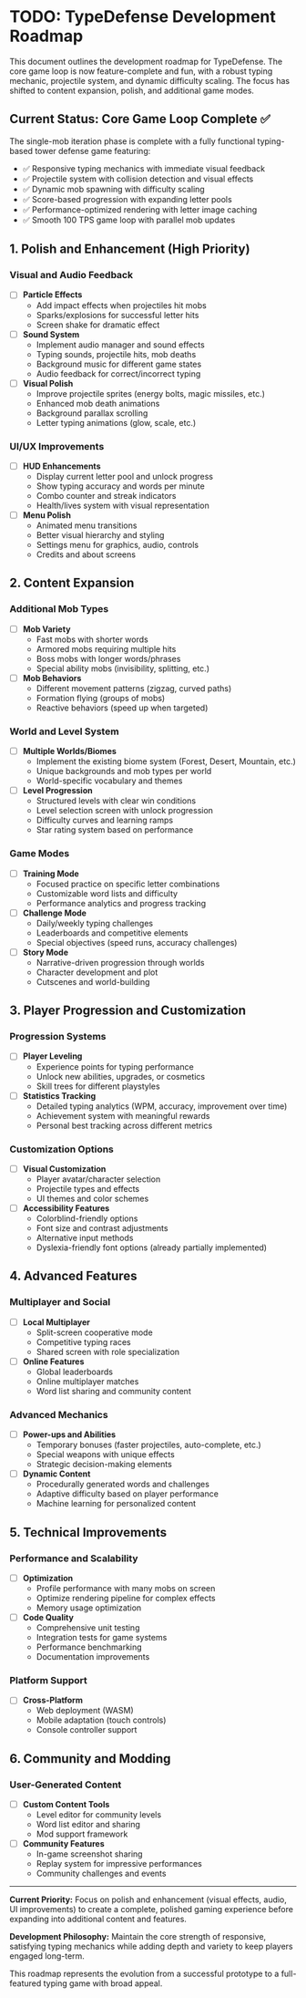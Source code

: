 # TODO: TypeDefense Development Roadmap

This document outlines the development roadmap for TypeDefense. The core game loop is now feature-complete and fun, with a robust typing mechanic, projectile system, and dynamic difficulty scaling. The focus has shifted to content expansion, polish, and additional game modes.

## Current Status: Core Game Loop Complete ✅

The single-mob iteration phase is complete with a fully functional typing-based tower defense game featuring:
- ✅ Responsive typing mechanics with immediate visual feedback
- ✅ Projectile system with collision detection and visual effects  
- ✅ Dynamic mob spawning with difficulty scaling
- ✅ Score-based progression with expanding letter pools
- ✅ Performance-optimized rendering with letter image caching
- ✅ Smooth 100 TPS game loop with parallel mob updates

## 1. Polish and Enhancement (High Priority)

### Visual and Audio Feedback
- [ ] **Particle Effects**
    - Add impact effects when projectiles hit mobs
    - Sparks/explosions for successful letter hits
    - Screen shake for dramatic effect
- [ ] **Sound System**
    - Implement audio manager and sound effects
    - Typing sounds, projectile hits, mob deaths
    - Background music for different game states
    - Audio feedback for correct/incorrect typing
- [ ] **Visual Polish**
    - Improve projectile sprites (energy bolts, magic missiles, etc.)
    - Enhanced mob death animations
    - Background parallax scrolling
    - Letter typing animations (glow, scale, etc.)

### UI/UX Improvements
- [ ] **HUD Enhancements**
    - Display current letter pool and unlock progress
    - Show typing accuracy and words per minute
    - Combo counter and streak indicators
    - Health/lives system with visual representation
- [ ] **Menu Polish**
    - Animated menu transitions
    - Better visual hierarchy and styling
    - Settings menu for graphics, audio, controls
    - Credits and about screens

## 2. Content Expansion

### Additional Mob Types
- [ ] **Mob Variety**
    - Fast mobs with shorter words
    - Armored mobs requiring multiple hits
    - Boss mobs with longer words/phrases
    - Special ability mobs (invisibility, splitting, etc.)
- [ ] **Mob Behaviors**
    - Different movement patterns (zigzag, curved paths)
    - Formation flying (groups of mobs)
    - Reactive behaviors (speed up when targeted)

### World and Level System
- [ ] **Multiple Worlds/Biomes**
    - Implement the existing biome system (Forest, Desert, Mountain, etc.)
    - Unique backgrounds and mob types per world
    - World-specific vocabulary and themes
- [ ] **Level Progression**
    - Structured levels with clear win conditions
    - Level selection screen with unlock progression
    - Difficulty curves and learning ramps
    - Star rating system based on performance

### Game Modes
- [ ] **Training Mode**
    - Focused practice on specific letter combinations
    - Customizable word lists and difficulty
    - Performance analytics and progress tracking
- [ ] **Challenge Mode**
    - Daily/weekly typing challenges
    - Leaderboards and competitive elements
    - Special objectives (speed runs, accuracy challenges)
- [ ] **Story Mode**
    - Narrative-driven progression through worlds
    - Character development and plot
    - Cutscenes and world-building

## 3. Player Progression and Customization

### Progression Systems
- [ ] **Player Leveling**
    - Experience points for typing performance
    - Unlock new abilities, upgrades, or cosmetics
    - Skill trees for different playstyles
- [ ] **Statistics Tracking**
    - Detailed typing analytics (WPM, accuracy, improvement over time)
    - Achievement system with meaningful rewards
    - Personal best tracking across different metrics

### Customization Options
- [ ] **Visual Customization**
    - Player avatar/character selection
    - Projectile types and effects
    - UI themes and color schemes
- [ ] **Accessibility Features**
    - Colorblind-friendly options
    - Font size and contrast adjustments
    - Alternative input methods
    - Dyslexia-friendly font options (already partially implemented)

## 4. Advanced Features

### Multiplayer and Social
- [ ] **Local Multiplayer**
    - Split-screen cooperative mode
    - Competitive typing races
    - Shared screen with role specialization
- [ ] **Online Features**
    - Global leaderboards
    - Online multiplayer matches
    - Word list sharing and community content

### Advanced Mechanics
- [ ] **Power-ups and Abilities**
    - Temporary bonuses (faster projectiles, auto-complete, etc.)
    - Special weapons with unique effects
    - Strategic decision-making elements
- [ ] **Dynamic Content**
    - Procedurally generated words and challenges
    - Adaptive difficulty based on player performance
    - Machine learning for personalized content

## 5. Technical Improvements

### Performance and Scalability
- [ ] **Optimization**
    - Profile performance with many mobs on screen
    - Optimize rendering pipeline for complex effects
    - Memory usage optimization
- [ ] **Code Quality**
    - Comprehensive unit testing
    - Integration tests for game systems
    - Performance benchmarking
    - Documentation improvements

### Platform Support
- [ ] **Cross-Platform**
    - Web deployment (WASM)
    - Mobile adaptation (touch controls)
    - Console controller support

## 6. Community and Modding

### User-Generated Content
- [ ] **Custom Content Tools**
    - Level editor for community levels
    - Word list editor and sharing
    - Mod support framework
- [ ] **Community Features**
    - In-game screenshot sharing
    - Replay system for impressive performances
    - Community challenges and events

---

**Current Priority:**
Focus on polish and enhancement (visual effects, audio, UI improvements) to create a complete, polished gaming experience before expanding into additional content and features.

**Development Philosophy:**
Maintain the core strength of responsive, satisfying typing mechanics while adding depth and variety to keep players engaged long-term.

This roadmap represents the evolution from a successful prototype to a full-featured typing game with broad appeal.
